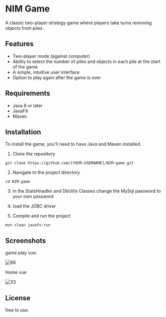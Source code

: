 # NIM Game
A classic two-player strategy game where players take turns removing objects from piles. 

## Features
- Two-player mode (against computer)
- Ability to select the number of piles and objects in each pile at the start of the game
- A simple, intuitive user interface
- Option to play again after the game is over

## Requirements
- Java 8 or later
- JavaFX
- Maven

## Installation

To install the game, you'll need to have Java and Maven installed. 

1. Clone the repository
```
git clone https://github.com/[YOUR-USERNAME]/NIM-game.git
```
2. Navigate to the project directory
```
cd NIM-game
```

3. in the StatsHnadler and DbUtils Classes change the MySql password to your own password

4. load the JDBC driver

5. Compile and run the project
```
mvn clean javafx:run
```


## Screenshots
game play vue:

![66](https://user-images.githubusercontent.com/102383731/215564726-b333cdbd-36d8-41a6-9a3d-d6466ec4db80.PNG)


Home vue

![33](https://user-images.githubusercontent.com/102383731/215564759-35a63dfa-2bd0-4c50-b0c5-1409b8577e35.PNG)



## License
free to use.
